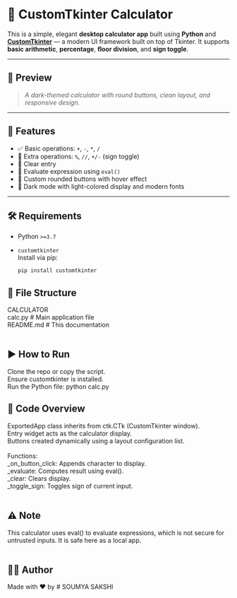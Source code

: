 # 🧮 CustomTkinter Calculator

This is a simple, elegant **desktop calculator app** built using **Python** and **[CustomTkinter](https://github.com/TomSchimansky/CustomTkinter)** — a modern UI framework built on top of Tkinter. It supports **basic arithmetic**, **percentage**, **floor division**, and **sign toggle**.

---

## 📸 Preview

> _A dark-themed calculator with round buttons, clean layout, and responsive design._

---

## 🚀 Features

- ✅ Basic operations: `+`, `-`, `*`, `/`
- 🧮 Extra operations: `%`, `//`, `+/-` (sign toggle)
- 🧼 Clear entry
- 🟰 Evaluate expression using `eval()`
- 💅 Custom rounded buttons with hover effect
- 🎨 Dark mode with light-colored display and modern fonts

---

## 🛠 Requirements

- Python `>=3.7`
- `customtkinter`  
  Install via pip:

  ```bash
  pip install customtkinter
  
## 📂 File Structure<br>
CALCULATOR<br>
calc.py     # Main application file<br>
README.md         # This documentation<br>
<br>
## ▶️ How to Run<br>
Clone the repo or copy the script.<br>
Ensure customtkinter is installed.<br>
Run the Python file:
python calc.py
<br>
## 🧠 Code Overview<br>
ExportedApp class inherits from ctk.CTk (CustomTkinter window).<br>
Entry widget acts as the calculator display.<br>
Buttons created dynamically using a layout configuration list.<br>
<br>
Functions:<br>
_on_button_click: Appends character to display.<br>
_evaluate: Computes result using eval().<br>
_clear: Clears display.<br>
_toggle_sign: Toggles sign of current input.<br>
<br>
## ⚠️ Note<br>
This calculator uses eval() to evaluate expressions, which is not secure for untrusted inputs. It is safe here as a local app.<br>
<br>
## 🧑‍💻 Author<br>
Made with ❤️ by # SOUMYA SAKSHI<br>
